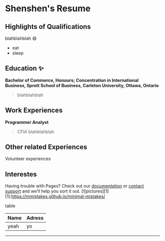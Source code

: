 # Shenshen's Resume

## Highlights of Qualifications
blahblahblah :smile:
- eat
- sleep

## Education :sparkles: 
**Bachelor of Commerce, Honours; Concentration in International Business, Sprott School of Business, Carleton University, Ottawa, Ontario**
> blahblahblah

## Work Experiences
**Programmer Analyst**
> *CFIA*
> blahblahblah

## Other related Experiences
Volunteer experiences
## Interestes

Having trouble with Pages? Check out our [documentation](https://help.github.com/categories/github-pages-basics/) or [contact support](https://github.com/contact) and we’ll help you sort it out.
[![pictures][1]
[1]:https://mmistakes.github.io/minimal-mistakes/


table

|Name         | Adress|
|-------------|-------|
|yeah         |  yo   |



---
